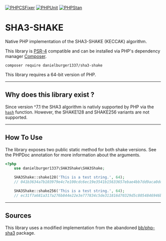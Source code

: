 [![PHPCSFixer](https://github.com/danielburger1337/sha3-shake-php/actions/workflows/phpcsfixer.yml/badge.svg)](https://github.com/danielburger1337/sha3-shake-php/actions/workflows/phpcsfixer.yml)
[![PHPUnit](https://github.com/danielburger1337/sha3-shake-php/actions/workflows/phpunit.yml/badge.svg)](https://github.com/danielburger1337/sha3-shake-php/actions/workflows/phpunit.yml)
[![PHPStan](https://github.com/danielburger1337/sha3-shake-php/actions/workflows/phpstan.yml/badge.svg)](https://github.com/danielburger1337/sha3-shake-php/actions/workflows/phpstan.yml)

# SHA3-SHAKE

Native PHP implementation of the SHA3-SHAKE (KECCAK) algorithm.

This library is [PSR-4](https://www.php-fig.org/psr/psr-4/) compatible and can be installed via PHP's dependency manager [Composer](https://getcomposer.org).

```shell
composer require danielburger1337/sha3-shake
```

This library requires a 64-bit version of PHP.

---

## **Why does this library exist ?**

Since version ^7.1 the SHA3 algorithm is nativly supported by PHP via the [`hash`](https://www.php.net/manual/function.hash) function. However, the SHAKE128 and SHAKE256 variants are not supported.

---

## **How To Use**

The library exposes two public static method for both shake versions.
See the PHPDoc annotation for more information about the arguments.

```php
<?php
    use danielburger1337\SHA3Shake\SHA3Shake;

    SHA3Shake::shake128('This is a test string.', 64);
    // 041b3634a7b103979e4c7e100cdc6ec19e3541b15633657ebae4bb7dd9aca0dc

    SHA3Shake::shake256('This is a test string.', 64);
    // ec31f7a681a317a276b844e22e3e777834c5de311816d70329d5c8054846946b
```

---

## **Sources**

This library uses a modified implementation from the abandoned [bb/php-sha3](https://github.com/0xbb/php-sha3) package.
